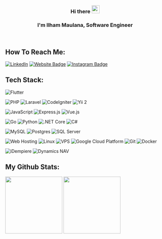 
### <div align="center">Hi there <img src="https://media.giphy.com/media/hvRJCLFzcasrR4ia7z/giphy.gif" width="25"></div>  
### <div align="center">I'm Ilham Maulana, Software Engineer</div>  


<br/>  

## How To Reach Me:  
[![LinkedIn](https://img.shields.io/badge/LinkedIn-%230077B5.svg?logo=linkedin&logoColor=white)](https://www.linkedin.com/in/k4ilham/)
[![Website Badge](https://img.shields.io/badge/Website-3b5998?style=flat-square&logo=google-chrome&logoColor=white)](https://inercorp.com)
[![Instagram Badge](https://img.shields.io/badge/-Instagram-e4405f?style=flat-square&logo=Instagram&logoColor=white)](https://instagram.com/k4ilham/)

## Tech Stack:
![Flutter](https://img.shields.io/badge/flutter-02569B.svg?style=flat&logo=flutter&logoColor=white)

![PHP](https://img.shields.io/badge/php-AEB2D5.svg?style=flat&logo=php&logoColor=white) 
![Laravel](https://img.shields.io/badge/laravel-F05340.svg?style=flat&logo=laravel&logoColor=white) 
![CodeIgniter](https://img.shields.io/badge/CodeIgniter-EF4223?style=flat&logo=codeigniter&logoColor=white)
![Yii 2](https://img.shields.io/badge/Yii%202-1A73E8?style=flat&logo=yii&logoColor=white)

![JavaScript](https://img.shields.io/badge/javascript-yellow.svg?style=flat&logo=javascript&logoColor=white) 
![Express.js](https://img.shields.io/badge/express.js-%23404d59.svg?style=flat&logo=express&logoColor=%2361DAFB)
![Vue.js](https://img.shields.io/badge/vuedotjs-41B883.svg?style=flat&logo=vue&logoColor=white)

![Go](https://img.shields.io/badge/go-%2300ADD8.svg?style=flat&logo=go&logoColor=white) 
![Python](https://img.shields.io/badge/python-FFD43B.svg?style=flat&logo=python&logoColor=white) 
![.NET Core](https://img.shields.io/badge/.NET%20Core-512BD4?style=flat&logo=.net&logoColor=white)
![C#](https://img.shields.io/badge/C%23-239120?style=flat&logo=c-sharp&logoColor=white)


![MySQL](https://img.shields.io/badge/mysql-F29111.svg?style=flat&logo=mysql&logoColor=00758F)
![Postgres](https://img.shields.io/badge/postgres-%23316192.svg?style=flat&logo=postgresql&logoColor=white) 
![SQL Server](https://img.shields.io/badge/SQL%20Server-CC2927?style=flat&logo=microsoft-sql-server&logoColor=white)

![Web Hosting](https://img.shields.io/badge/Web%20Hosting-00C7B7?style=flat&logo=webmin&logoColor=white)
![Linux](https://img.shields.io/badge/Linux-FCC624?style=flat&logo=linux&logoColor=black)
![VPS](https://img.shields.io/badge/VPS-336791?style=flat&logo=virtualbox&logoColor=white)
![Google Cloud Platform](https://img.shields.io/badge/Google%20Cloud-4285F4?style=flat&logo=google-cloud&logoColor=white)
![Git](https://img.shields.io/badge/git-black.svg?style=flat&logo=git&logoColor=white)
![Docker](https://img.shields.io/badge/Docker-2496ED?style=flat&logo=docker&logoColor=white)

![iDempiere](https://img.shields.io/badge/iDempiere-2C3E50?style=flat&logo=idempiere&logoColor=white)
![Dynamics NAV](https://img.shields.io/badge/Dynamics%20NAV-007ACC?style=flat&logo=microsoft-dynamics&logoColor=white)



## My Github Stats:
<p>
  <img height="180em" src="https://github-readme-stats.vercel.app/api?username=k4ilham&show_icons=true&hide_border=true&&count_private=true&include_all_commits=true" />
  <img height="180em" src="https://github-readme-stats.vercel.app/api/top-langs/?username=k4ilham&show_icons=true&hide_border=true&layout=compact&langs_count=8"/>
</p>

